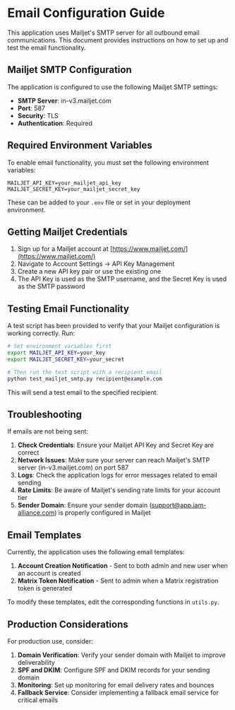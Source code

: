 # Email Configuration Guide

This application uses Mailjet's SMTP server for all outbound email communications. This document provides instructions on how to set up and test the email functionality.

## Mailjet SMTP Configuration

The application is configured to use the following Mailjet SMTP settings:

- **SMTP Server**: in-v3.mailjet.com
- **Port**: 587
- **Security**: TLS
- **Authentication**: Required

## Required Environment Variables

To enable email functionality, you must set the following environment variables:

```
MAILJET_API_KEY=your_mailjet_api_key
MAILJET_SECRET_KEY=your_mailjet_secret_key
```

These can be added to your `.env` file or set in your deployment environment.

## Getting Mailjet Credentials

1. Sign up for a Mailjet account at [https://www.mailjet.com/](https://www.mailjet.com/)
2. Navigate to Account Settings → API Key Management
3. Create a new API key pair or use the existing one
4. The API Key is used as the SMTP username, and the Secret Key is used as the SMTP password

## Testing Email Functionality

A test script has been provided to verify that your Mailjet configuration is working correctly. Run:

```bash
# Set environment variables first
export MAILJET_API_KEY=your_key
export MAILJET_SECRET_KEY=your_secret

# Then run the test script with a recipient email
python test_mailjet_smtp.py recipient@example.com
```

This will send a test email to the specified recipient.

## Troubleshooting

If emails are not being sent:

1. **Check Credentials**: Ensure your Mailjet API Key and Secret Key are correct
2. **Network Issues**: Make sure your server can reach Mailjet's SMTP server (in-v3.mailjet.com) on port 587
3. **Logs**: Check the application logs for error messages related to email sending
4. **Rate Limits**: Be aware of Mailjet's sending rate limits for your account tier
5. **Sender Domain**: Ensure your sender domain (support@app.iam-alliance.com) is properly configured in Mailjet

## Email Templates

Currently, the application uses the following email templates:

1. **Account Creation Notification** - Sent to both admin and new user when an account is created
2. **Matrix Token Notification** - Sent to admin when a Matrix registration token is generated

To modify these templates, edit the corresponding functions in `utils.py`.

## Production Considerations

For production use, consider:

1. **Domain Verification**: Verify your sender domain with Mailjet to improve deliverability
2. **SPF and DKIM**: Configure SPF and DKIM records for your sending domain
3. **Monitoring**: Set up monitoring for email delivery rates and bounces
4. **Fallback Service**: Consider implementing a fallback email service for critical emails